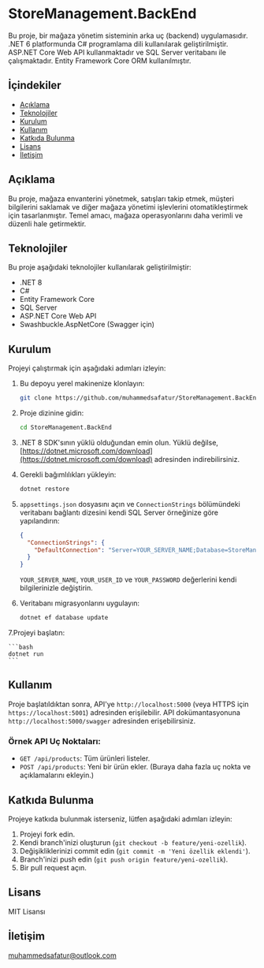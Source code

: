 # StoreManagement.BackEnd

Bu proje, bir mağaza yönetim sisteminin arka uç (backend) uygulamasıdır. .NET 6 platformunda C# programlama dili kullanılarak geliştirilmiştir. ASP.NET Core Web API kullanmaktadır ve SQL Server veritabanı ile çalışmaktadır. Entity Framework Core ORM kullanılmıştır.

## İçindekiler

- [Açıklama](#açıklama)
- [Teknolojiler](#teknolojiler)
- [Kurulum](#kurulum)
- [Kullanım](#kullanım)
- [Katkıda Bulunma](#katkıda-bulunma)
- [Lisans](#lisans)
- [İletişim](#iletişim)

## Açıklama

Bu proje, mağaza envanterini yönetmek, satışları takip etmek, müşteri bilgilerini saklamak ve diğer mağaza yönetimi işlevlerini otomatikleştirmek için tasarlanmıştır. Temel amacı, mağaza operasyonlarını daha verimli ve düzenli hale getirmektir.

## Teknolojiler

Bu proje aşağıdaki teknolojiler kullanılarak geliştirilmiştir:

- .NET 8
- C#
- Entity Framework Core
- SQL Server
- ASP.NET Core Web API
- Swashbuckle.AspNetCore (Swagger için)

## Kurulum

Projeyi çalıştırmak için aşağıdaki adımları izleyin:

1. Bu depoyu yerel makinenize klonlayın:

    ```bash
    git clone https://github.com/muhammedsafatur/StoreManagement.BackEnd.git
    ```

2. Proje dizinine gidin:

    ```bash
    cd StoreManagement.BackEnd
    ```

3. .NET 8 SDK'sının yüklü olduğundan emin olun. Yüklü değilse, [https://dotnet.microsoft.com/download](https://dotnet.microsoft.com/download) adresinden indirebilirsiniz.

4. Gerekli bağımlılıkları yükleyin:

    ```bash
    dotnet restore
    ```

5. `appsettings.json` dosyasını açın ve `ConnectionStrings` bölümündeki veritabanı bağlantı dizesini kendi SQL Server örneğinize göre yapılandırın:

    ```json
    {
      "ConnectionStrings": {
        "DefaultConnection": "Server=YOUR_SERVER_NAME;Database=StoreManagementDb;User Id=YOUR_USER_ID;Password=YOUR_PASSWORD;Trusted_Connection=False;MultipleActiveResultSets=true"
      }
    }
    ```

    `YOUR_SERVER_NAME`, `YOUR_USER_ID` ve `YOUR_PASSWORD` değerlerini kendi bilgilerinizle değiştirin.

6. Veritabanı migrasyonlarını uygulayın:

    ```bash
    dotnet ef database update
    ```

7.Projeyi başlatın:

    ```bash
    dotnet run
    ```

## Kullanım

Proje başlatıldıktan sonra, API'ye `http://localhost:5000` (veya HTTPS için `https://localhost:5001`) adresinden erişilebilir. API dokümantasyonuna `http://localhost:5000/swagger` adresinden erişebilirsiniz.

### Örnek API Uç Noktaları:

- `GET /api/products`: Tüm ürünleri listeler.
- `POST /api/products`: Yeni bir ürün ekler. (Buraya daha fazla uç nokta ve açıklamalarını ekleyin.)

## Katkıda Bulunma

Projeye katkıda bulunmak isterseniz, lütfen aşağıdaki adımları izleyin:

1. Projeyi fork edin.
2. Kendi branch'inizi oluşturun (`git checkout -b feature/yeni-ozellik`).
3. Değişikliklerinizi commit edin (`git commit -m 'Yeni özellik eklendi'`).
4. Branch'inizi push edin (`git push origin feature/yeni-ozellik`).
5. Bir pull request açın.

## Lisans

MIT Lisansı

## İletişim

muhammedsafatur@outlook.com
